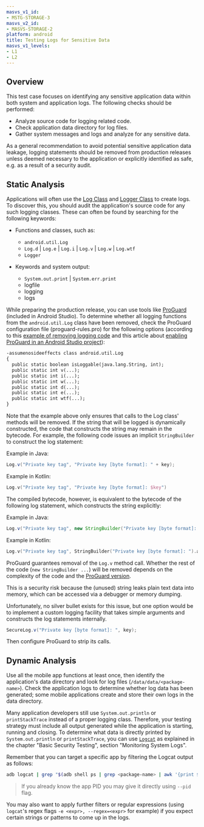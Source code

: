 ```yaml
---
masvs_v1_id:
- MSTG-STORAGE-3
masvs_v2_id:
- MASVS-STORAGE-2
platform: android
title: Testing Logs for Sensitive Data
masvs_v1_levels:
- L1
- L2
---
```


## Overview

This test case focuses on identifying any sensitive application data within both system and application logs. The following checks should be performed:

- Analyze source code for logging related code.
- Check application data directory for log files.
- Gather system messages and logs and analyze for any sensitive data.

As a general recommendation to avoid potential sensitive application data leakage, logging statements should be removed from production releases unless deemed necessary to the application or explicitly identified as safe, e.g. as a result of a security audit.

## Static Analysis

Applications will often use the [Log Class](https://developer.android.com/reference/android/util/Log.html "Log Class") and [Logger Class](https://developer.android.com/reference/java/util/logging/Logger.html "Logger Class") to create logs. To discover this, you should audit the application's source code for any such logging classes. These can often be found by searching for the following keywords:

- Functions and classes, such as:
    - `android.util.Log`
    - `Log.d` | `Log.e` | `Log.i` | `Log.v` | `Log.w` | `Log.wtf`
    - `Logger`

- Keywords and system output:
    - `System.out.print` | `System.err.print`
    - logfile
    - logging
    - logs

While preparing the production release, you can use tools like [ProGuard](../../../Document/0x08a-Testing-Tools.md#proguard) (included in Android Studio). To determine whether all logging functions from the `android.util.Log` class have been removed, check the ProGuard configuration file (proguard-rules.pro) for the following options (according to this [example of removing logging code](https://www.guardsquare.com/en/products/proguard/manual/examples#logging "ProGuard\'s example of removing logging code") and this article about [enabling ProGuard in an Android Studio project](https://developer.android.com/studio/build/shrink-code#enable "Android Developer - Enable shrinking, obfuscation, and optimization")):

```default
-assumenosideeffects class android.util.Log
{
  public static boolean isLoggable(java.lang.String, int);
  public static int v(...);
  public static int i(...);
  public static int w(...);
  public static int d(...);
  public static int e(...);
  public static int wtf(...);
}
```

Note that the example above only ensures that calls to the Log class' methods will be removed. If the string that will be logged is dynamically constructed, the code that constructs the string may remain in the bytecode. For example, the following code issues an implicit `StringBuilder` to construct the log statement:

Example in Java:

```java
Log.v("Private key tag", "Private key [byte format]: " + key);
```

Example in Kotlin:

```kotlin
Log.v("Private key tag", "Private key [byte format]: $key")
```

The compiled bytecode, however, is equivalent to the bytecode of the following log statement, which constructs the string explicitly:

Example in Java:

```java
Log.v("Private key tag", new StringBuilder("Private key [byte format]: ").append(key.toString()).toString());
```

Example in Kotlin:

```kotlin
Log.v("Private key tag", StringBuilder("Private key [byte format]: ").append(key).toString())
```

ProGuard guarantees removal of the `Log.v` method call. Whether the rest of the code (`new StringBuilder ...`) will be removed depends on the complexity of the code and the [ProGuard version](https://stackoverflow.com/questions/6009078/removing-unused-strings-during-proguard-optimisation "Removing unused strings during ProGuard optimization ").

This is a security risk because the (unused) string leaks plain text data into memory, which can be accessed via a debugger or memory dumping.

Unfortunately, no silver bullet exists for this issue, but one option would be to implement a custom logging facility that takes simple arguments and constructs the log statements internally.

```java
SecureLog.v("Private key [byte format]: ", key);
```

Then configure ProGuard to strip its calls.

## Dynamic Analysis

Use all the mobile app functions at least once, then identify the application's data directory and look for log files (`/data/data/<package-name>`). Check the application logs to determine whether log data has been generated; some mobile applications create and store their own logs in the data directory.

Many application developers still use `System.out.println` or `printStackTrace` instead of a proper logging class. Therefore, your testing strategy must include all output generated while the application is starting, running and closing. To determine what data is directly printed by `System.out.println` or `printStackTrace`, you can use [`Logcat`](https://developer.android.com/tools/debugging/debugging-log.html "Debugging with Logcat") as explained in the chapter "Basic Security Testing", section "Monitoring System Logs".

Remember that you can target a specific app by filtering the Logcat output as follows:

```bash
adb logcat | grep "$(adb shell ps | grep <package-name> | awk '{print $2}')"
```

> If you already know the app PID you may give it directly using `--pid` flag.

You may also want to apply further filters or regular expressions (using `logcat`'s regex flags `-e <expr>, --regex=<expr>` for example) if you expect certain strings or patterns to come up in the logs.
